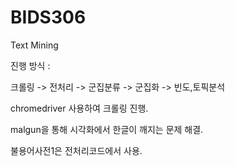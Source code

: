 # BIDS306
Text Mining

진행 방식 : 

크롤링 -> 전처리 -> 군집분류 -> 군집화 -> 빈도,토픽분석

chromedriver 사용하여 크롤링 진행.

malgun을 통해 시각화에서 한글이 깨지는 문제 해결.

불용어사전1은 전처리코드에서 사용.
